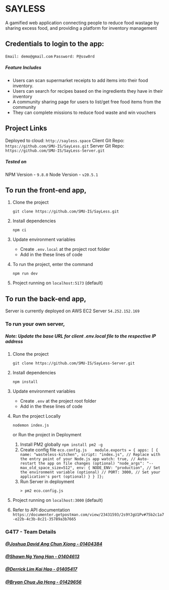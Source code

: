 # SAYLESS

A gamified web application connecting people to reduce food wastage by sharing excess food, and providing a platform for inventory management

## Credentials to login to the app:

`Email: demo@gmail.com`
`Password: P@ssw0rd`

##### Feature Includes

- Users can scan supermarket receipts to add items into their food inventory.
- Users can search for recipes based on the ingredients they have in their inventory
- A community sharing page for users to list/get free food items from the community
- They can complete missions to reduce food waste and win vouchers

## Project Links

Deployed to cloud: `http://sayless.space`
Client Git Repo: `https://github.com/SMU-IS/SayLess.git`
Server Git Repo: `https://github.com/SMU-IS/SayLess-Server.git`

##### Tested on

NPM Version - `9.8.0`
Node Version - `v20.5.1`

## To run the front-end app,

1. Clone the project

   ```
   git clone https://github.com/SMU-IS/SayLess.git
   ```

2. Install dependencies

   ```
   npm ci
   ```

3. Update environment variables

   - Create `.env.local` at the project root folder
   - Add in the these lines of code

4. To run the project, enter the command

   ```
   npm run dev
   ```

5. Project running on `localhost:5173` (default)

## To run the back-end app,

Server is currently deployed on AWS EC2 Server
`54.252.152.169`

### To run your own server,

##### Note: Update the base URL for client .env.local file to the respective IP address

1. Clone the project

   ```
   git clone https://github.com/SMU-IS/SayLess-Server.git
   ```

2. Install dependencies

   `npm install`

3. Update environment variables

   - Create `.env` at the project root folder
   - Add in the these lines of code

4. Run the project Locally

   `nodemon index.js`

   or
   Run the project in Deployment

   1. Install PM2 globally
      `npm install pm2 -g`
   2. Create config file
      `eco.config.js`
      `    module.exports = {
apps: [
    {
        name: "wasteless-kitchen",
        script: "index.js", // Replace with the entry point of your Node.js app
        watch: true, // Auto-restart the app on file changes (optional)
        "node_args": "--max_old_space_size=512",
        env: {
        NODE_ENV: "production", // Set the environment variable (optional)
        // PORT: 3000, // Set your application's port (optional)
    }
   }
 ]};
 `
   3. Run Server in deployment
      ```
      > pm2 eco.config.js
      ```

5. Project running on `localhost:3000` (default)

6. Refer to API documentation
   `https://documenter.getpostman.com/view/23431593/2s9YJgU1Pv#75b2c1a7-e22b-4c3b-8c21-35789a3b7665`

### G4T7 - Team Details

##### [@Joshua David Ang Chun Xiong - 01404384](https://github.com/joshuadavidang)

##### [@Shawn Ng Yong Han - 01404613](https://github.com/shawnkharece)

##### [@Derrick Lim Kai Hao - 01405417](https://github.com/derrick-lkh)

##### [@Bryan Chua Jia Heng - 01429656](https://github.com/bryantheball)
